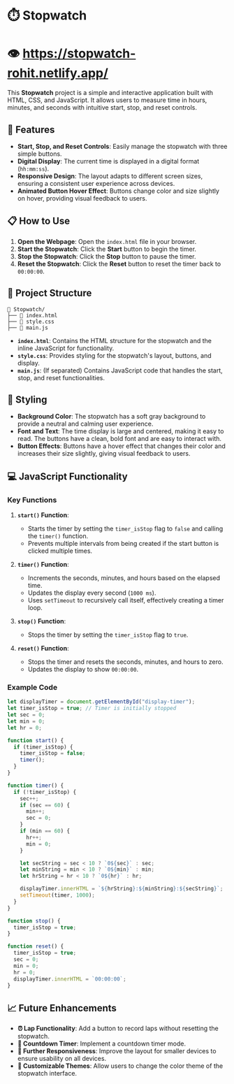 # ⏱️ Stopwatch
# 👁️ https://stopwatch-rohit.netlify.app/

This **Stopwatch** project is a simple and interactive application built with HTML, CSS, and JavaScript. It allows users to measure time in hours, minutes, and seconds with intuitive start, stop, and reset controls.

## 🌟 Features

- **Start, Stop, and Reset Controls**: Easily manage the stopwatch with three simple buttons.
- **Digital Display**: The current time is displayed in a digital format (`hh:mm:ss`).
- **Responsive Design**: The layout adapts to different screen sizes, ensuring a consistent user experience across devices.
- **Animated Button Hover Effect**: Buttons change color and size slightly on hover, providing visual feedback to users.

## 📋 How to Use

1. **Open the Webpage**: Open the `index.html` file in your browser.
2. **Start the Stopwatch**: Click the **Start** button to begin the timer.
3. **Stop the Stopwatch**: Click the **Stop** button to pause the timer.
4. **Reset the Stopwatch**: Click the **Reset** button to reset the timer back to `00:00:00`.

## 📂 Project Structure

```
📁 Stopwatch/
├── 📄 index.html
├── 📄 style.css
├── 📄 main.js
```

- **`index.html`**: Contains the HTML structure for the stopwatch and the inline JavaScript for functionality.
- **`style.css`**: Provides styling for the stopwatch's layout, buttons, and display.
- **`main.js`**: (If separated) Contains JavaScript code that handles the start, stop, and reset functionalities.

## 🎨 Styling

- **Background Color**: The stopwatch has a soft gray background to provide a neutral and calming user experience.
- **Font and Text**: The time display is large and centered, making it easy to read. The buttons have a clean, bold font and are easy to interact with.
- **Button Effects**: Buttons have a hover effect that changes their color and increases their size slightly, giving visual feedback to users.

## 💻 JavaScript Functionality

### Key Functions

1. **`start()` Function**:
   - Starts the timer by setting the `timer_isStop` flag to `false` and calling the `timer()` function.
   - Prevents multiple intervals from being created if the start button is clicked multiple times.

2. **`timer()` Function**:
   - Increments the seconds, minutes, and hours based on the elapsed time.
   - Updates the display every second (`1000 ms`).
   - Uses `setTimeout` to recursively call itself, effectively creating a timer loop.

3. **`stop()` Function**:
   - Stops the timer by setting the `timer_isStop` flag to `true`.

4. **`reset()` Function**:
   - Stops the timer and resets the seconds, minutes, and hours to zero.
   - Updates the display to show `00:00:00`.

### Example Code

```javascript
let displayTimer = document.getElementById("display-timer");
let timer_isStop = true; // Timer is initially stopped
let sec = 0;
let min = 0;
let hr = 0;

function start() {
  if (timer_isStop) {
    timer_isStop = false;
    timer();
  }
}

function timer() {
  if (!timer_isStop) {
    sec++;
    if (sec == 60) {
      min++;
      sec = 0;
    }
    if (min == 60) {
      hr++;
      min = 0;
    }

    let secString = sec < 10 ? `0${sec}` : sec;
    let minString = min < 10 ? `0${min}` : min;
    let hrString = hr < 10 ? `0${hr}` : hr;

    displayTimer.innerHTML = `${hrString}:${minString}:${secString}`;
    setTimeout(timer, 1000);
  }
}

function stop() {
  timer_isStop = true;
}

function reset() {
  timer_isStop = true;
  sec = 0;
  min = 0;
  hr = 0;
  displayTimer.innerHTML = `00:00:00`;
}
```

## 📈 Future Enhancements

- **⏰ Lap Functionality**: Add a button to record laps without resetting the stopwatch.
- **🔁 Countdown Timer**: Implement a countdown timer mode.
- **📱 Further Responsiveness**: Improve the layout for smaller devices to ensure usability on all devices.
- **🎨 Customizable Themes**: Allow users to change the color theme of the stopwatch interface.
